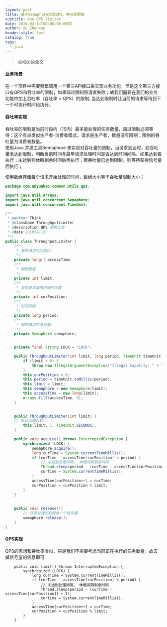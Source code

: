 ```yaml
---
layout: post
title: 基于Semaphore实现QPS，吞吐率限制
subtitle: One QPS limiter
date: 2019-04-14T00:00:00.000Z
author: Xu Zhenxue
header-style: text
catalog: true
tags:
  - java
---
```

> 滚动阅读全文

#### 业务场景
在一个项目中需要频繁调用一个第三API接口来实现业务功能，但是这个第三方接口有QPS和吞吐率的限制，如果超过限制将请求失败；故我们需要在我们的业务功能中加上吞吐率（吞吐率 < QPS）的限制, 当达到限制时让当前的请求等待到下一个可执行时间段执行。

#### 吞吐率实现 
吞吐率的限制是当前时段内（1S内）最多能处理的任务数量，超过限制必须等待；这个有点类似生产者-消费者模式，请求是生产者，数量没有限制；限制的吞吐量为消费者数量。  
使用Java 并发工具Semaphore 来实现对吞吐量的限制，当请求到达时，若吞吐量未达到限制，判断当前时间与最早请求处理时间是否达到时间间隔，如果达到着执行；未达到则休眠剩余时间后再执行；若吞吐量已达到限制，则等待获得信号量后执行；  

使用数组存储每个请求开始处理的时间，数组大小等于吞吐量限制大小；

```java
package com.anyunbao.common.utils.qps;

import java.util.Arrays;
import java.util.concurrent.Semaphore;
import java.util.concurrent.TimeUnit;

/**
 * @author Think
 * @className ThroughputLimiter
 * @description QPS 限制工具
 * @date 2019/4/13
 **/
public class ThroughputLimiter {
	/**
	 * 接受请求时间窗口
	 */
	private long[] accessTime;
	/**
	 * 限制数量
	 */
	private int limit;
	/**
	 * 指向最早请求时间的位置
	 */
	private int curPosition;
	/**
	 * 时间间隔
	 */
	private long period;
	/**
	 * 限制请求的信号量;
	 */
	private Semaphore semaphore;


	private final String LOCK = "LOCK";

	public ThroughputLimiter(int limit, long period, TimeUnit timeUnit) {
		if (limit < 0) {
			throw new IllegalArgumentException("Illegal Capatity: " + limit);
		}
		this.curPosition = 0;
		this.period = timeUnit.toMillis(period);
		this.limit = limit;
		this.semaphore = new Semaphore(limit);
		this.accessTime = new long[limit];
		Arrays.fill(accessTime, 0);
	}
	

	public ThroughputLimiter(int limit) {
	// 默认间隔为1S
		this(limit, 1, TimeUnit.SECONDS);
	}

	public void acquire() throws InterruptedException {
		synchronized (LOCK) {
			semaphore.acquire();
			long curTime = System.currentTimeMillis();
			if (curTime - accessTime[curPosition] < period) {
			    // 未达到处理间隔， 休眠间隔剩余时间
				Thread.sleep(period - (curTime - accessTime[curPosition]) + 1);
				curTime = System.currentTimeMillis();
			}
			accessTime[curPosition++] = curTime;
			curPosition = curPosition % limit;
		}
	}
	
	
	public void release(){
	    // 任务处理完后释放一个信号量
		semaphore.release();
	}
}


```

#### QPS实现
QPS的思想和吞吐率类似，只是我们不需要考虑当前正在执行的任务数量，故去掉信号量的信息即可

```
	public void limit() throws InterruptedException {
		synchronized (LOCK) {
			long curTime = System.currentTimeMillis();
			if (curTime - accessTime[curPosition] < period) {
			    // 未达到处理间隔， 休眠间隔剩余时间
				Thread.sleep(period - (curTime - accessTime[curPosition]) + 1);
				curTime = System.currentTimeMillis();
			}
			accessTime[curPosition++] = curTime;
			curPosition = curPosition % limit;
		}
	}
```

